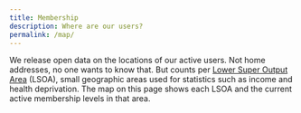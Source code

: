 ```yaml
---
title: Membership
description: Where are our users?
permalink: /map/
---
```


We release open data on the locations of our active users. Not home addresses, no one wants to know that. But counts per [Lower Super Output Area](https://www.ons.gov.uk/methodology/geography/ukgeographies/censusgeography#super-output-area-soa) (LSOA), small geographic areas used for statistics such as income and health deprivation. The map on this page shows each LSOA and the current active membership levels in that area.

<div id="map"></div>
